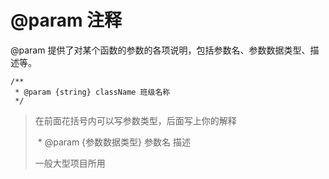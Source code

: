 # @param 注释

@param 提供了对某个函数的参数的各项说明，包括参数名、参数数据类型、描述等。

```
/**
 * @param {string} className 班级名称
 */
```



>  在前面花括号内可以写参数类型，后面写上你的解释
>
> ​    \* @param {参数数据类型}  参数名  描述
>
> 一般大型项目所用